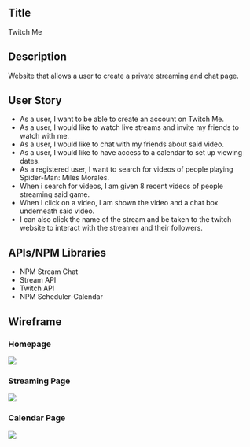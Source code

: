 ## Title
Twitch Me

## Description
Website that allows a user to create a private streaming and chat page.

## User Story

- As a user, I want to be able to create an account on Twitch Me.
- As a user, I would like to watch live streams and invite my friends to watch with me.
- As a user, I would like to chat with my friends about said video.
- As a user, I would like to have access to a calendar to set up viewing dates.
- As a registered user, I want to search for videos of people playing Spider-Man: Miles Morales.
- When i search for videos, I am given 8 recent videos of people streaming said game.
- When I click on a video, I am shown the video and a chat box underneath said video.
- I can also click the name of the stream and be taken to the twitch website to interact with the streamer and their followers.

## APIs/NPM Libraries
- NPM Stream Chat
- Stream API
- Twitch API
- NPM Scheduler-Calendar

## Wireframe

### Homepage
<img src ="https://user-images.githubusercontent.com/70343136/113649084-6bcd4a00-9653-11eb-8ae0-98e916ad29df.png">

### Streaming Page
<img src ="https://user-images.githubusercontent.com/70343136/113649086-6cfe7700-9653-11eb-855e-c3f3f758d835.png">

### Calendar Page
<img src ="https://user-images.githubusercontent.com/70343136/113649071-67a12c80-9653-11eb-850c-9cfa58533eec.png">